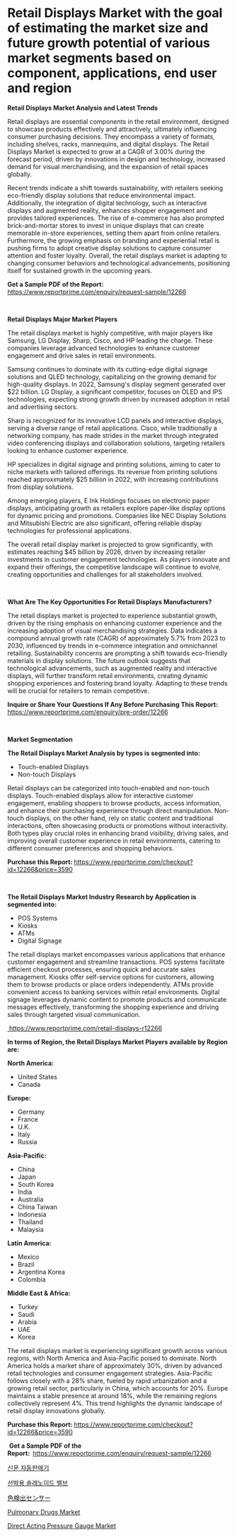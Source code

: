 <p><h1>Retail Displays Market with the goal of estimating the market size and future growth potential of various market segments based on component, applications, end user and region</h1></p><p><strong>Retail Displays Market Analysis and Latest Trends</strong></p>
<p><p>Retail displays are essential components in the retail environment, designed to showcase products effectively and attractively, ultimately influencing consumer purchasing decisions. They encompass a variety of formats, including shelves, racks, mannequins, and digital displays. The Retail Displays Market is expected to grow at a CAGR of 3.00% during the forecast period, driven by innovations in design and technology, increased demand for visual merchandising, and the expansion of retail spaces globally.</p><p>Recent trends indicate a shift towards sustainability, with retailers seeking eco-friendly display solutions that reduce environmental impact. Additionally, the integration of digital technology, such as interactive displays and augmented reality, enhances shopper engagement and provides tailored experiences. The rise of e-commerce has also prompted brick-and-mortar stores to invest in unique displays that can create memorable in-store experiences, setting them apart from online retailers. Furthermore, the growing emphasis on branding and experiential retail is pushing firms to adopt creative display solutions to capture consumer attention and foster loyalty. Overall, the retail displays market is adapting to changing consumer behaviors and technological advancements, positioning itself for sustained growth in the upcoming years.</p></p>
<p><strong>Get a Sample PDF of the Report:&nbsp;</strong> <a href="https://www.reportprime.com/enquiry/request-sample/12266">https://www.reportprime.com/enquiry/request-sample/12266</a></p>
<p>&nbsp;</p>
<p><strong>Retail Displays Major Market Players</strong></p>
<p><p>The retail displays market is highly competitive, with major players like Samsung, LG Display, Sharp, Cisco, and HP leading the charge. These companies leverage advanced technologies to enhance customer engagement and drive sales in retail environments.</p><p>Samsung continues to dominate with its cutting-edge digital signage solutions and QLED technology, capitalizing on the growing demand for high-quality displays. In 2022, Samsung's display segment generated over $22 billion. LG Display, a significant competitor, focuses on OLED and IPS technologies, expecting strong growth driven by increased adoption in retail and advertising sectors.</p><p>Sharp is recognized for its innovative LCD panels and interactive displays, serving a diverse range of retail applications. Cisco, while traditionally a networking company, has made strides in the market through integrated video conferencing displays and collaboration solutions, targeting retailers looking to enhance customer experience.</p><p>HP specializes in digital signage and printing solutions, aiming to cater to niche markets with tailored offerings. Its revenue from printing solutions reached approximately $25 billion in 2022, with increasing contributions from display solutions.</p><p>Among emerging players, E Ink Holdings focuses on electronic paper displays, anticipating growth as retailers explore paper-like display options for dynamic pricing and promotions. Companies like NEC Display Solutions and Mitsubishi Electric are also significant, offering reliable display technologies for professional applications.</p><p>The overall retail display market is projected to grow significantly, with estimates reaching $45 billion by 2026, driven by increasing retailer investments in customer engagement technologies. As players innovate and expand their offerings, the competitive landscape will continue to evolve, creating opportunities and challenges for all stakeholders involved.</p></p>
<p>&nbsp;</p>
<p><strong>What Are The Key Opportunities For Retail Displays Manufacturers?</strong></p>
<p><p>The retail displays market is projected to experience substantial growth, driven by the rising emphasis on enhancing customer experience and the increasing adoption of visual merchandising strategies. Data indicates a compound annual growth rate (CAGR) of approximately 5.7% from 2023 to 2030, influenced by trends in e-commerce integration and omnichannel retailing. Sustainability concerns are prompting a shift towards eco-friendly materials in display solutions. The future outlook suggests that technological advancements, such as augmented reality and interactive displays, will further transform retail environments, creating dynamic shopping experiences and fostering brand loyalty. Adapting to these trends will be crucial for retailers to remain competitive.</p></p>
<p><strong>Inquire or Share Your Questions If Any Before Purchasing This Report:</strong> <a href="https://www.reportprime.com/enquiry/pre-order/12266">https://www.reportprime.com/enquiry/pre-order/12266</a></p>
<p>&nbsp;</p>
<p><strong>Market Segmentation</strong></p>
<p><strong>The Retail Displays Market Analysis by types is segmented into:</strong></p>
<p><ul><li>Touch-enabled Displays</li><li>Non-touch Displays</li></ul></p>
<p><p>Retail displays can be categorized into touch-enabled and non-touch displays. Touch-enabled displays allow for interactive customer engagement, enabling shoppers to browse products, access information, and enhance their purchasing experience through direct manipulation. Non-touch displays, on the other hand, rely on static content and traditional interactions, often showcasing products or promotions without interactivity. Both types play crucial roles in enhancing brand visibility, driving sales, and improving overall customer experience in retail environments, catering to different consumer preferences and shopping behaviors.</p></p>
<p><strong>Purchase this Report:&nbsp;</strong><a href="https://www.reportprime.com/checkout?id=12266&price=3590">https://www.reportprime.com/checkout?id=12266&price=3590</a></p>
<p>&nbsp;</p>
<p><strong>The Retail Displays Market Industry Research by Application is segmented into:</strong></p>
<p><ul><li>POS Systems</li><li>Kiosks</li><li>ATMs</li><li>Digital Signage</li></ul></p>
<p><p>The retail displays market encompasses various applications that enhance customer engagement and streamline transactions. POS systems facilitate efficient checkout processes, ensuring quick and accurate sales management. Kiosks offer self-service options for customers, allowing them to browse products or place orders independently. ATMs provide convenient access to banking services within retail environments. Digital signage leverages dynamic content to promote products and communicate messages effectively, transforming the shopping experience and driving sales through targeted visual communication.</p></p>
<p><a href="https://www.reportprime.com/retail-displays-r12266">&nbsp;https://www.reportprime.com/retail-displays-r12266</a></p>
<p><strong>In terms of Region, the Retail Displays Market Players available by Region are:</strong></p>
<p>
    <p> <strong> North America: </strong>
        <ul>
            <li>United States</li>
            <li>Canada</li>
        </ul>
        </p> 
    <p> <strong> Europe: </strong>
        <ul>
            <li>Germany</li>
            <li>France</li>
            <li>U.K.</li>
            <li>Italy</li>
            <li>Russia</li>
        </ul>
        </p> 
    <p> <strong> Asia-Pacific: </strong>
        <ul>
            <li>China</li>
            <li>Japan</li>
            <li>South Korea</li>
            <li>India</li>
            <li>Australia</li>
            <li>China Taiwan</li>
            <li>Indonesia</li>
            <li>Thailand</li>
            <li>Malaysia</li>
        </ul>
        </p> 
    <p> <strong> Latin America: </strong>
        <ul>
            <li>Mexico</li>
            <li>Brazil</li>
            <li>Argentina Korea</li>
            <li>Colombia</li>
        </ul>
        </p> 
    <p> <strong> Middle East & Africa: </strong>
        <ul>
            <li>Turkey</li>
            <li>Saudi</li>
            <li>Arabia</li>
            <li>UAE</li>
            <li>Korea</li>
        </ul>
    </p>
    </p>
<p><p>The retail displays market is experiencing significant growth across various regions, with North America and Asia-Pacific poised to dominate. North America holds a market share of approximately 30%, driven by advanced retail technologies and consumer engagement strategies. Asia-Pacific follows closely with a 28% share, fueled by rapid urbanization and a growing retail sector, particularly in China, which accounts for 20%. Europe maintains a stable presence at around 18%, while the remaining regions collectively represent 4%. This trend highlights the dynamic landscape of retail display innovations globally.</p></p>
<p><strong>Purchase this Report: </strong><a href="https://www.reportprime.com/checkout?id=12266&price=3590">https://www.reportprime.com/checkout?id=12266&price=3590</a></p>
<p>&nbsp;<strong>Get a Sample PDF of the Report:&nbsp;&nbsp;</strong><a href="https://www.reportprime.com/enquiry/request-sample/12266">https://www.reportprime.com/enquiry/request-sample/12266</a></p>
<p><strong></strong></p>
<p><p><a href="https://medium.com/@orethamorq3j0/%EA%B8%80%EB%A1%9C%EB%B2%8C-%EC%8B%A0%EB%AC%B8-%EC%9E%90%ED%8C%90%EA%B8%B0-%EC%8B%9C%EC%9E%A5%EC%9D%98-%EB%AF%B8%EB%9E%98-%ED%8A%B8%EB%A0%8C%EB%93%9C-2024%EB%85%84%EB%B6%80%ED%84%B0-2031%EB%85%84%EA%B9%8C%EC%A7%80%EC%9D%98-%EC%8B%9C%EC%9E%A5-%EC%9D%B8%EC%82%AC%EC%9D%B4%ED%8A%B8-%EB%B0%8F-%EB%B6%84%EC%84%9D-151%ED%8E%98%EC%9D%B4%EC%A7%80-b23f26c37d67">신문 자동판매기</a></p><p><a href="https://medium.com/@orethamorq3j0/%EA%B8%80%EB%A1%9C%EB%B2%8C-%ED%95%B4%EC%96%91-%EC%86%94%EB%A0%88%EB%85%B8%EB%93%9C-%EB%B0%B8%EB%B8%8C-%EC%8B%9C%EC%9E%A5%EC%9D%98-%EB%AF%B8%EB%9E%98-%EB%8F%99%ED%96%A5-2024%EB%85%84%EB%B6%80%ED%84%B0-2031%EB%85%84%EA%B9%8C%EC%A7%80%EC%9D%98-%EC%8B%9C%EC%9E%A5-%ED%86%B5%EC%B0%B0-%EB%B0%8F-%EB%B6%84%EC%84%9D-157%ED%8E%98%EC%9D%B4%EC%A7%80-e4bf77d90ff6">선박용 솔레노이드 밸브</a></p><p><a href="https://medium.com/@erickbotsfortrd46766/%E3%82%B0%E3%83%AD%E3%83%BC%E3%83%90%E3%83%AB%E3%82%AB%E3%83%A9%E3%83%BC%E6%A4%9C%E5%87%BA%E3%82%BB%E3%83%B3%E3%82%B5%E3%83%BC%E5%B8%82%E5%A0%B4-%E5%B8%82%E5%A0%B4%E3%82%B7%E3%82%A7%E3%82%A2-%E5%B8%82%E5%A0%B4%E5%8B%95%E5%90%91-%E3%81%8A%E3%82%88%E3%81%B3%E5%B0%86%E6%9D%A5%E3%81%AE%E6%88%90%E9%95%B7%E3%82%92%E6%8E%A2%E3%82%8B-07d542855d13">色検出センサー</a></p><p><a href="https://medium.com/@dorothybrooks53/pulmonary-drugs-market-size-growth-trends-statistics-forecasts-2024-2031-6402712e7dce">Pulmonary Drugs Market</a></p><p><a href="https://issuu.com/reportprime-2/docs/direct-acting-pressure-gauge-market_8f703cc5195387">Direct Acting Pressure Gauge Market</a></p></p>